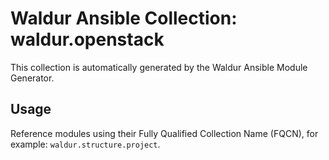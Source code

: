 # Waldur Ansible Collection: waldur.openstack

This collection is automatically generated by the Waldur Ansible Module Generator.

## Usage

Reference modules using their Fully Qualified Collection Name (FQCN), for example: `waldur.structure.project`.
